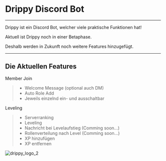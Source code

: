 # Drippy Discord Bot
----

Drippy ist ein Discord Bot, welcher viele praktische Funktionen hat!

Aktuell ist Drippy noch in einer Betaphase.

Deshalb werden in Zukunft noch weitere Features hinzugefügt.

----
## Die Aktuellen Features

Member Join
> - Welcome Message (optional auch DM)
> - Auto Role Add
> - Jeweils einzelnd ein- und ausschaltbar

Leveling
> - Serverranking
> - Leveling
> - Nachricht bei Levelaufstieg (Comming soon...)
> - Rollenverteilung nach Level (Comming soon...)
> - XP hinzufügen
> - XP entfernen



![drippy_logo_2](https://user-images.githubusercontent.com/93482292/185225922-9682aca9-6c66-469e-a269-269a3a426ed4.png)
